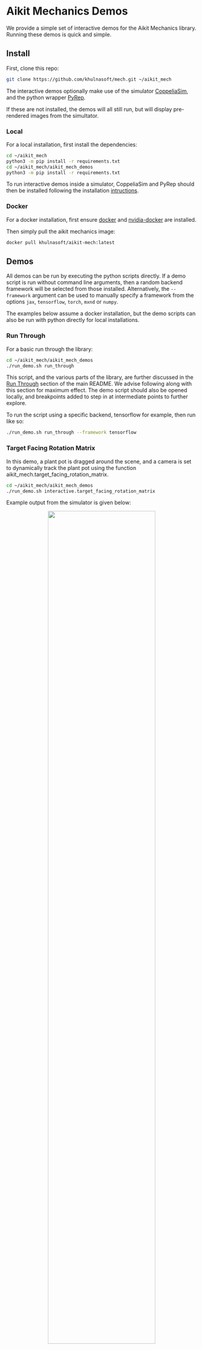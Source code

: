 # Aikit Mechanics Demos

We provide a simple set of interactive demos for the Aikit Mechanics library.
Running these demos is quick and simple.

## Install

First, clone this repo:

```bash
git clone https://github.com/khulnasoft/mech.git ~/aikit_mech
```

The interactive demos optionally make use of the simulator
[CoppeliaSim](https://www.coppeliarobotics.com/),
and the python wrapper [PyRep](https://github.com/stepjam/PyRep).

If these are not installed, the demos will all still run, but will display pre-rendered images from the simultator.

### Local

For a local installation, first install the dependencies:

```bash
cd ~/aikit_mech
python3 -m pip install -r requirements.txt
cd ~/aikit_mech/aikit_mech_demos
python3 -m pip install -r requirements.txt
```

To run interactive demos inside a simulator, CoppeliaSim and PyRep should then be installed following the installation [intructions](https://github.com/stepjam/PyRep#install).

### Docker

For a docker installation, first ensure [docker](https://docs.docker.com/get-docker/) and [nvidia-docker](https://github.com/NVIDIA/nvidia-docker) are installed.

Then simply pull the aikit mechanics image:

```bash
docker pull khulnasoft/aikit-mech:latest
```

## Demos

All demos can be run by executing the python scripts directly.
If a demo script is run without command line arguments, then a random backend framework will be selected from those installed.
Alternatively, the `--framework` argument can be used to manually specify a framework from the options
`jax`, `tensorflow`, `torch`, `mxnd` or `numpy`.

The examples below assume a docker installation, but the demo scripts can also
be run with python directly for local installations.

### Run Through

For a basic run through the library:

```bash
cd ~/aikit_mech/aikit_mech_demos
./run_demo.sh run_through
```

This script, and the various parts of the library, are further discussed in the [Run Through](https://github.com/khulnasoft/mech#run-through) section of the main README.
We advise following along with this section for maximum effect. The demo script should also be opened locally,
and breakpoints added to step in at intermediate points to further explore.

To run the script using a specific backend, tensorflow for example, then run like so:

```bash
./run_demo.sh run_through --framework tensorflow
```

### Target Facing Rotation Matrix

In this demo, a plant pot is dragged around the scene, and a camera is set to
dynamically track the plant pot using the function aikit_mech.target_facing_rotation_matrix.

```bash
cd ~/aikit_mech/aikit_mech_demos
./run_demo.sh interactive.target_facing_rotation_matrix
```

Example output from the simulator is given below:

<p align="center">
    <img width="75%" style="display: block;" src='https://github.com/khulnasoft/khulnasoft.github.io/blob/main/img/externally_linked/aikit_mech/demo_a.gif?raw=true'>
</p>

### Polar to Cartesian Co-ordinates

In this demo, an omni-directional camera is dragged around the scene,
and a cartesian point cloud reconstruction is dynamically generated from the omni camera polar depth maps,
using the method aikit_mech.polar_to_cartesian_coords.

```bash
cd ~/aikit_mech/aikit_mech_demos
./run_demo.sh interactive.polar_to_cartesian_coords
```
Example output from the simulator, and Open3D renderings, are given below:

<p align="center">
    <img width="75%" style="display: block;" src='https://github.com/khulnasoft/khulnasoft.github.io/blob/main/img/externally_linked/aikit_mech/demo_b.gif?raw=true'>
</p>

## Get Involved

If you have any issues running any of the demos, would like to request further demos, or would like to implement your own, then get it touch.
Feature requests, pull requests, and [tweets](https://twitter.com/unify_ai) all welcome!